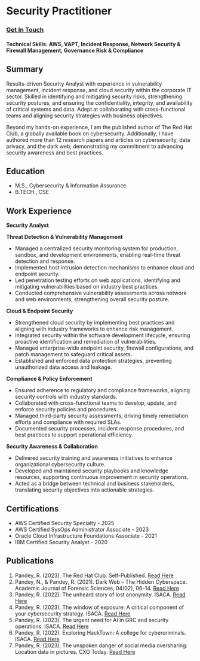 # Security Practitioner
### [Get In Touch](https://www.linkedin.com/in/rahulisationn/)

#### Technical Skills: AWS, VAPT, Incident Response, Network Security & Firewall Management, Governance Risk & Compliance

## Summary
Results-driven Security Analyst with experience in vulnerability management, incident response, and cloud security within the corporate IT sector. Skilled in identifying and mitigating security risks, strengthening security postures, and ensuring the confidentiality, integrity, and availability of critical systems and data. Adept at collaborating with cross-functional teams and aligning security strategies with business objectives.

Beyond my hands-on experience, I am the published author of The Red Hat Club, a globally available book on cybersecurity. Additionally, I have authored more than 12 research papers and articles on cybersecurity, data privacy, and the dark web, demonstrating my commitment to advancing security awareness and best practices.

## Education
- M.S., Cybersecurity & Information Assurance 							       	
- B.TECH., CSE	 			        		

## Work Experience
**Security Analyst**

**Threat Detection & Vulnerability Management**
- Managed a centralized security monitoring system for production, sandbox, and development environments, enabling real-time threat detection and response.
- Implemented host intrusion detection mechanisms to enhance cloud and endpoint security.
- Led penetration testing efforts on web applications, identifying and mitigating vulnerabilities based on industry best practices.
- Conducted comprehensive vulnerability assessments across network and web environments, strengthening overall security posture.

**Cloud & Endpoint Security**
- Strengthened cloud security by implementing best practices and aligning with industry frameworks to enhance risk management.
- Integrated security within the software development lifecycle, ensuring proactive identification and remediation of vulnerabilities.
- Managed enterprise-wide endpoint security, firewall configurations, and patch management to safeguard critical assets.
- Established and enforced data protection strategies, preventing unauthorized data access and leakage.

**Compliance & Policy Enforcement**
- Ensured adherence to regulatory and compliance frameworks, aligning security controls with industry standards.
- Collaborated with cross-functional teams to develop, update, and enforce security policies and procedures.
- Managed third-party security assessments, driving timely remediation efforts and compliance with required SLAs.
- Documented security processes, incident response procedures, and best practices to support operational efficiency.

**Security Awareness & Collaboration**
- Delivered security training and awareness initiatives to enhance organizational cybersecurity culture.
- Developed and maintained security playbooks and knowledge resources, supporting continuous improvement in security operations.
- Acted as a bridge between technical and business stakeholders, translating security objectives into actionable strategies.

## Certifications
- AWS Certified Security Specialty - 2025
- AWS Certified SysOps Administrator Associate - 2023
- Oracle Cloud Infrastructure Foundations Associate - 2021
- IBM Certified Security Analyst - 2020

## Publications
1. Pandey, R. (2023). The Red Hat Club. Self-Published. [Read Here](https://www.amazon.com/Red-Hat-Club-Only-Youll/dp/B0BW358WY2)
2. Pandey, N., & Pandey, R. (2021). Dark Web – The Hidden Cyberspace. Academic Journal of Forensic Sciences, 04(02), 06–14. [Read Here](https://www.xournals.com/journal/dark-web-the-hidden-cyberspace)
3. Pandey, R. (2022). The unheard story of lost anonymity. ISACA. [Read Here](https://www.isaca.org/resources/news-and-trends/newsletters/atisaca/2022/volume-49/the-unheard-story-of-lost-anonymity)
4. Pandey, R. (2023). The window of exposure: A critical component of your cybersecurity strategy. ISACA. [Read Here](https://www.isaca.org/resources/news-and-trends/newsletters/atisaca/2023/volume-51/the-window-of-exposure-a-critical-component-of-your-cybersecurity-strategy)
5. Pandey, R. (2023). The urgent need for AI in GRC and security operations. ISACA. [Read Here](https://www.isaca.org/resources/news-and-trends/newsletters/atisaca/2023/volume-12/the-urgent-need-for-ai-in-grc-and-security-operations)
6. Pandey, R. (2022). Exploring HackTown: A college for cybercriminals. ISACA. [Read Here](https://www.isaca.org/resources/news-and-trends/isaca-now-blog/2022/exploring-hacktown-a-college-for-cybercriminals)
7. Pandey, R. (2023). The unspoken danger of social media oversharing: Location data in pictures. CXO Today. [Read Here](https://cxotoday.com/specials/the-unspoken-danger-of-social-media-oversharing-location-data-in-pictures/)


